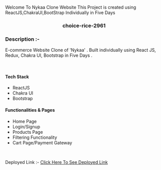 Welcome To Nykaa Clone Website
This Project is created using ReactJS,ChakraUI,BootStrap Individually in Five Days

<h3  align="center"> choice-rice-2961 </h3>

<h3>Description :-</h3>
<p>E-commerce Website Clone of 'Nykaa' . Built individually using React JS, Redux, Chakra UI, Bootstrap in Five Days . </p>
<br/>
<h4>Tech Stack</h4>
<ul>
<li>ReactJS</li>
<li>Chakra UI</li>
<li>Bootstrap</li>
</ul>

<h4>Functionalities & Pages</h4>
<ul>
<li>Home Page</li>
<li>Login/Signup</li>
<li>Products Page</li>
<li>Filtering Functionality</li>
<li>Cart Page/Payment Gateway</li>

</ul>
<br/>



Deployed Link :-
<a href="https://nykaawebsitebysandesh.netlify.app/" target="_blank">Click Here To See Deployed Link</a>
